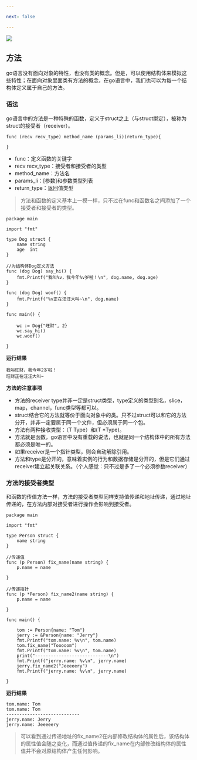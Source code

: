 ```yaml
---

next: false

---
```




<BlogInfo id="400" title="golang学习笔记系列之方法" author="白日梦想猿" pv=0 read_times=0 pre_cost_time="88" category="golang" tag_list="['']" create_time="2022.09.26 22:25:15.447820" update_time="2022.09.26 22:25:15" />

![](https://gimg2.baidu.com/image_search/src=http%3A%2F%2Fp8.itc.cn%2Fq_70%2Fimages03%2F20210221%2Fd778753d6a0d4ab9b685aaf362810c0d.gif&refer=http%3A%2F%2Fp8.itc.cn&app=2002&size=f9999,10000&q=a80&n=0&g=0n&fmt=auto?sec=1665661975&t=37860c72d333426b69c936abcb7d5473)

## 方法

go语言没有面向对象的特性，也没有类的概念。但是，可以使用结构体来模拟这些特性；在面向对象里面类有方法的概念，在go语言中，我们也可以为每一个结构体定义属于自己的方法。

### **语法**

go语言中的方法是一种特殊的函数，定义于struct之上（与struct绑定），被称为struct的接受者（receiver）。


```golang
func (recv recv_type) method_name (params_li)(return_type){
    
}
```

  * func：定义函数的关键字
  * recv recv_type：接受者和接受者的类型
  * method_name：方法名
  * params_li：[参数]和参数类型列表
  * return_type：返回值类型

> 方法和函数的定义基本上一模一样，只不过在func和函数名之间添加了一个接受者和接受者的类型。


```golang
package main

import "fmt"

type Dog struct {
	name string
	age  int
}

//为结构体Dog定义方法
func (dog Dog) say_hi() {
	fmt.Printf("我叫%v，我今年%v岁啦！\n", dog.name, dog.age) 
}

func (dog Dog) woof() {
	fmt.Printf("%v正在汪汪大叫~\n", dog.name)
}

func main() {

	wc := Dog{"旺财", 2}
	wc.say_hi()
	wc.woof()

}
```


**运行结果**

```shell script
我叫旺财，我今年2岁啦！
旺财正在汪汪大叫~
```

**方法的注意事项**

  * 方法的receiver type并非一定是struct类型，type定义的类型别名，slice，map，channel，func类型等都可以。
  * struct结合它的方法就等价于面向对象中的类。只不过struct可以和它的方法分开，并非一定要属于同一个文件，但必须属于同一个包。
  * 方法有两种接收类型：（T Type）和(T *Type)。
  * 方法就是函数，go语言中没有重载的说法，也就是同一个结构体中的所有方法都必须是唯一的。
  * 如果receiver是一个指针类型，则会自动解除引用。
  * 方法和type是分开的，意味着实例的行为和数据存储是分开的，但是它们通过receiver建立起关联关系。（个人感觉：只不过是多了一个必须参数receiver）

### 方法的接受者类型

和函数的传值方法一样，方法的接受者类型同样支持值传递和地址传递，通过地址传递的，在方法内部对接受者进行操作会影响到接受者。

```golang
package main

import "fmt"

type Person struct {
	name string
}

//传递值
func (p Person) fix_name(name string) {
	p.name = name

}

//传递指针
func (p *Person) fix_name2(name string) {
	p.name = name

}

func main() {

	tom := Person{name: "Tom"}
	jerry := &Person{name: "Jerry"}
	fmt.Printf("tom.name: %v\n", tom.name)
	tom.fix_name("Tooooom")
	fmt.Printf("tom.name: %v\n", tom.name)
	print("----------------------------\n")
	fmt.Printf("jerry.name: %v\n", jerry.name)
	jerry.fix_name2("Jeeeeery")
	fmt.Printf("jerry.name: %v\n", jerry.name)

}
```


**运行结果**

```shell script
tom.name: Tom
tom.name: Tom
----------------------------
jerry.name: Jerry
jerry.name: Jeeeeery
```

>
> 可以看到通过传递地址的fix_name2在内部修改结构体的属性后，该结构体的属性值会随之变化，而通过值传递的fix_name在内部修改结构体的属性值并不会对原结构体产生任何影响。





<ActionBox />
